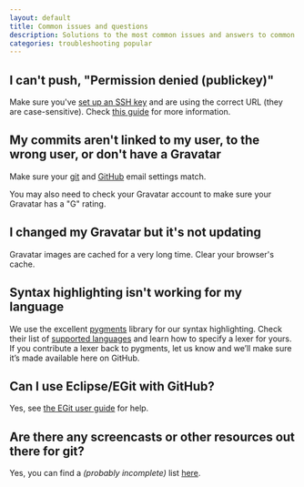 ```yaml
---
layout: default
title: Common issues and questions
description: Solutions to the most common issues and answers to common questions
categories: troubleshooting popular
---
```


I can't push, "Permission denied (publickey)"
---------------------------------------------

Make sure you've [set up an SSH key](/key-setup-redirect) and are using the correct URL (they are case-sensitive).  Check [this guide](/troubleshooting-ssh) for more information.

My commits aren't linked to my user, to the wrong user, or don't have a Gravatar
-----------------------------------------------------------------------------------

Make sure your [git](/git-email-settings) and [GitHub](https://github.com/account#email_bucket) email settings match.

You may also need to check your Gravatar account to make sure your Gravatar has a "G" rating.

I changed my Gravatar but it's not updating
-------------------------------------------

Gravatar images are cached for a very long time. Clear your browser's cache.

Syntax highlighting isn't working for my language
-------------------------------------------------

We use the excellent [pygments](http://pygments.org/) library for our syntax highlighting. Check their list of [supported languages](http://pygments.org/languages/) and learn how to specify a lexer for yours. If you contribute a lexer back to pygments, let us know and we’ll make sure it’s made available here on GitHub.

Can I use Eclipse/EGit with GitHub?
-----------------------------------

Yes, see [the EGit user guide](http://wiki.eclipse.org/EGit/User_Guide) for help.

Are there any screencasts or other resources out there for git?
---------------------------------------------------------------

Yes, you can find a *(probably incomplete)* list [here](http://gist.github.com/423320).
